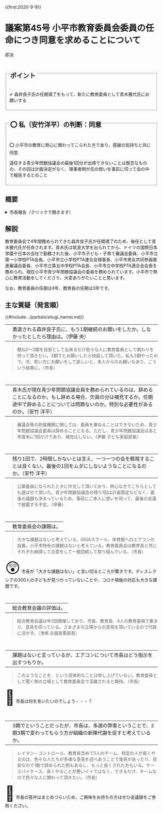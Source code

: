 {{first:2020-9-9}}
# 議案第45号 小平市教育委員会委員の任命につき同意を求めることについて

<i class="fa fa-gavel" aria-hidden="true"></i> 即決

<fieldset class="point">
  <legend>
    <h2 class="point"> ポイント </h2>
  </legend>
  <p class="point">✔ 森井良子氏の任期満了をもって、新たに教育委員として青木雅代氏にお願いする</p>
</fieldset>

<fieldset class="sanpi">
  <legend>
    <h2 class="sanpi">⭕️ 私（安竹洋平）の判断：同意 </h2>
  </legend>
  <p class="sanpi OK">⭕️ 小平市の教育に熱心に関わってこられた方であり、感謝の気持ちと共に同意</p>
  <p class="sanpi OK"> 退任する青少年問題協議会の最後1回分が出席できないことは懸念なものの、その回は計画決定がなく、理事者側が氏の想いを事前に伺って会の中で報告するとのこと</p>
</fieldset>

## 概要

<details>
<summary>市長報告（クリックで開きます）</summary>

> 現教育委員会委員であります森井良子氏が、来る9月30日をもちまして任期満了となりますことから、後任といたしまして、青木雅代氏を任命いたしたいと考えております。

</details>

## 解説

教育委員会で4年間務められてきた森井良子氏が任期満了のため、後任として青木雅代氏が任命されます。青木氏は筑波大学を出られてから、ドイツの国際日本学園や日本の会社で勤務された後、小平市子ども・子育て審議会委員、小平市立第一小学校PTA会長、小平市立小学校PTA連合会理事長、小平市男女共同参画推進審議会委員、小平市立第五中学校PTA会長、小平市立中学校PTA連合会会長を務められ、現在小平市青少年問題協議会の委員を務められています。小平市で熱心に教育活動をしてくださり、大変ありがたいことと思います。

なお、教育委員の任期は4年、教育長の任期は3年です。

## 主な質疑（発言順）
{{#include ../partials/situgi_hanrei.md}}

<table class="qanda"><tr><td><i class="fa fa-question-circle hitori" aria-label="一人会派 その他議員による質問"></i></td><td>
勇退される森井良子氏に、もう1期継続のお願いをしたか。しなかったとしたら理由は。（伊藤 央）
</td></tr></table>

> 概ね2～3期を目安として出来るだけ色々な人に教育委員として関わりを持って頂きたい。3期でとお願いしたら快諾して頂いた。私も3期やったので。次、若い方にお願いをして欲しいと、本人からのお願いもあり、こういう結果に。（市長）

<br>
<table class="qanda"><tr><td><i class="fa fa-question-circle hitori yasutake" aria-label="安竹による質問"></i></td><td>
青木氏が現在青少年問題協議会員を務められているのは、辞めることになるのか。もし辞める場合、欠員の分は補充するか。任期途中で辞めることについては問題ないのか。特別な必要性があるのか。（安竹 洋平）
</td></tr></table>

> 審議会等の附属機関に関しては、委員を兼ねることはできないため、青少年問題協議会委員は辞めることとなる。ただし、青少年問題協議会はあと年度末に1回だけであり、補充はしない。（伊藤 子ども家庭部長）

<br>
<table class="qanda"><tr><td><i class="fa fa-question-circle hitori yasutake" aria-label="安竹による質問"></i></td><td>
残り1回で、2時間しかないとは言え、一つ一つの会を軽視することは良くない。最後の1回をムダにしないようなことになるのか。（安竹 洋平）
</td></tr></table>

> 公募委員になられたときに作文して頂いており、熱心な方でこちらとしても選ばせて頂いた。青少年問題協議会の残り1回は計画策定などなく、最後の議題も決まっているため、事前にご本人に想いを伺って、最後の会議で披露する予定。（伊藤）

<br>
<table class="qanda"><tr><td><i class="fa fa-question-circle-o" aria-label="その他議員による質問"></i></td><td>
教育委員会の課題は。
</td></tr></table>

> 大きな課題はないと考えている。GIGAスクール、体育館へのエアコンの設置。小平市特有の課題はないと考えている。教育委員会は教育長と共にそれぞれ納得して合意をして一致団結して取り組んでいる。（市長）

<span style="font-size: 3rem">😲</span> 市長が「大きな課題はない」と言い切るところが驚きです。ディスレクシアの300人の子どもが見つかっていないことや、コロナ禍後の対応も大きな課題です。

<br>
<table class="qanda"><tr><td><i class="fa fa-question-circle-o" aria-label="その他議員による質問"></i></td><td>
総合教育会議の評価は。
</td></tr></table>

> 総合教育会議は年2回開催しており、市長、教育長、4人の教育委員で集まり、意見を伺っている。さまざまな立場からの意見を頂いているので行政に活かす。（津嶋 企画政策部長）

<br>
<table class="qanda"><tr><td><i class="fa fa-question-circle-o" aria-label="その他議員による質問"></i></td><td>
課題はないと言っているが、エアコンについて市長はどう指示を出すつもりか。
</td></tr></table>

> このようなことを、という具体的なことは申し上げていない。教育委員として聞く側の立場として教育委員会で活躍されると期待。（市長）

<span style="font-size: 3rem">🤔</span> 市長は何を言いたいのでしょう・・・？

<br>
<table class="qanda"><tr><td><i class="fa fa-question-circle-o" aria-label="その他議員による質問"></i></td><td>
3期でということだったが、市長は、多選の弊害ということで、2期3期で変わってもらう方が組織の新陳代謝を促すと考えているか。
</td></tr></table>

> レイマン・コントロール、教育長含めて5人のチーム、特定の人が長くやるのは、色々な人たちが多様な意見を述べあうことで発見があったり、目安なので1期で辞められた例もあるし、もっと長くされた方もいる。ケースバイケース、長くやることが悪いイイではなく、できるだけ、チームなので色々な人に関わって頂きたい。（市長）

<span style="font-size: 3rem">🤔</span> 市長の答弁はまとめづらいため、ご興味をお持ちの方はぜひ会議録をご参照ください。